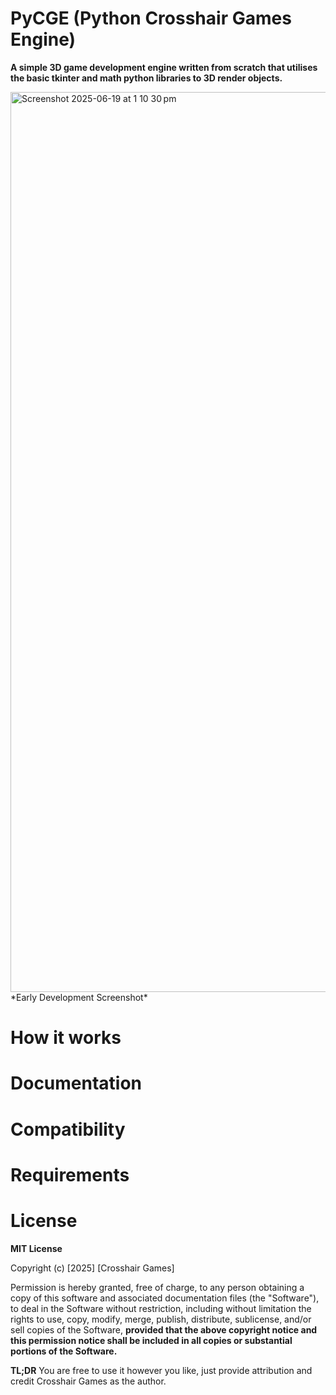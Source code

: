 
# PyCGE (Python Crosshair Games Engine)

**A simple 3D game development engine written from scratch that utilises the basic tkinter and math python libraries to 3D render objects.**

<img width="1440" alt="Screenshot 2025-06-19 at 1 10 30 pm" src="https://github.com/user-attachments/assets/3a9f4d93-6dfc-46c1-a91b-4eb96dd69550" />
*Early Development Screenshot*

# How it works

# Documentation

# Compatibility

# Requirements

# License

**MIT License**

Copyright (c) [2025] [Crosshair Games]

Permission is hereby granted, free of charge, to any person obtaining a copy
of this software and associated documentation files (the "Software"), to deal
in the Software without restriction, including without limitation the rights
to use, copy, modify, merge, publish, distribute, sublicense, and/or sell
copies of the Software, **provided that the above copyright notice and this
permission notice shall be included in all copies or substantial portions of the Software.**

**TL;DR** You are free to use it however you like, just provide attribution and credit Crosshair Games as the author.

